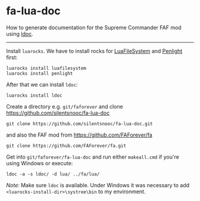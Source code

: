 # fa-lua-doc

How to generate documentation for the Supreme Commander FAF mod using [ldoc](https://github.com/stevedonovan/LDoc).

----

Install `luarocks`. We have to install rocks for [LuaFileSystem](https://keplerproject.github.io/luafilesystem/) 
and [Penlight](https://github.com/stevedonovan/Penlight) first:

    luarocks install luafilesystem
    luarocks install penlight

After that we can install `ldoc`:

    luarocks install ldoc
    
Create a directory e.g. `git/faforever` and clone https://github.com/silentsnooc/fa-lua-doc

    git clone https://github.com/silentsnooc/fa-lua-doc.git
    
and also the FAF mod from https://github.com/FAForever/fa

    git clone https://github.com/FAForever/fa.git
    
Get into `git/faforever/fa-lua-doc` and run either `makeall.cmd` if you're using Windows or execute:

    ldoc -a -s ldoc/ -d lua/ ../fa/lua/
    
*Note:* Make sure `ldoc` is available. Under Windows it was necessary to add `<luarocks-install-dir>\systree\bin` to my environment. 
